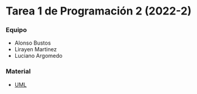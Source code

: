 # Tarea 1 de Programación 2 (2022-2)

### Equipo
* Alonso Bustos
* Lirayen Martinez
* Luciano Argomedo

### Material
* [UML](https://elvex.ugr.es/decsai/java/pdf/3C-Relaciones.pdf)
